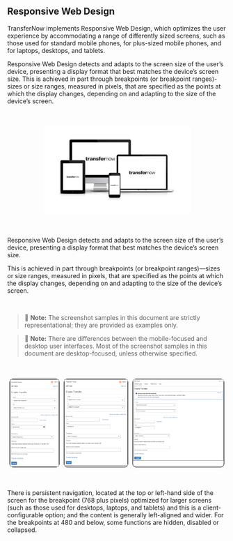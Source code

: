 ## Responsive Web Design

TransferNow implements Responsive Web Design, which optimizes the user experience by accommodating a range of differently sized screens, such as those used for standard mobile phones, for plus-sized mobile phones, and for laptops, desktops, and tablets.

Responsive Web Design detects and adapts to the screen size of the user’s device, presenting a display format that best matches the device’s screen size. This is achieved in part through breakpoints (or breakpoint ranges)-sizes or size ranges, measured in pixels, that are specified as the points at which the display changes, depending on and adapting to the size of the device’s screen. 

&nbsp;

<center>

![image](https://raw.githubusercontent.com/Fiserv/transfer-now/develop/assets/images/responsiveUIScreens.jpg)

</center>

&nbsp;

<!-- align: center 
![Image centering](../assets/images/responsiveUIScreens.jpg "Image centering") -->



Responsive Web Design detects and adapts to the screen size of the user’s device, presenting a display format that best matches the device’s screen size.

This is achieved in part through breakpoints (or breakpoint ranges)—sizes or size ranges, measured in pixels, that are specified as the points at which the display changes, depending on and adapting to the size of the device’s screen.

&nbsp;

> :memo: **Note:** The screenshot samples in this document are strictly representational; they are provided as examples only.

> :memo: **Note:** There are differences between the mobile-focused and desktop user interfaces. Most of the screenshot samples in this document are desktop-focused, unless otherwise specified.

&nbsp;


<div class="card-container">
        <div class="card">
            <img src="https://raw.githubusercontent.com/Fiserv/transfer-now/develop/assets/images/320MobileViewpng.png">
        </div>
        <div class="card">
            <img src="https://raw.githubusercontent.com/Fiserv/transfer-now/develop/assets/images/480MobileView.png">
        </div>
        <div class="card">
            <img src="https://raw.githubusercontent.com/Fiserv/transfer-now/develop/assets/images/desktopview.png">
        </div>
    </div>



&nbsp;

There is persistent navigation, located at the top or left-hand side of the screen for the breakpoint (768 plus pixels) optimized for larger screens (such as those used for desktops, laptops, and tablets) and this is a client-configurable option; and the content is generally left-aligned and wider. 
For the breakpoints at 480 and below, some functions are hidden, disabled or collapsed.


<style>
    .card-container {
            display: flex;
            justify-content: space-between;
        }
        .card {
            border: 1px solid black;
            border-radius: 8px;
            margin: 5px;
            display: flex;
            flex-direction: column;
        }
</style>